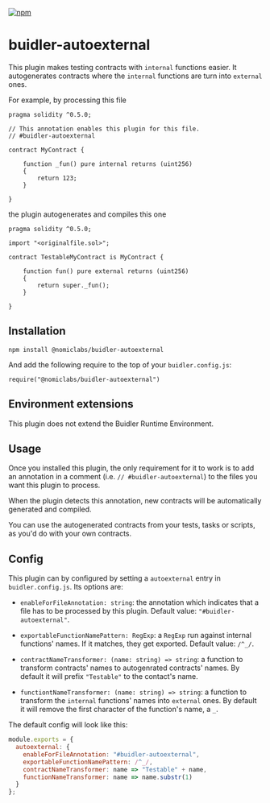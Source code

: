 [![npm](https://img.shields.io/npm/v/@nomiclabs/buidler-autoexternal.svg)](https://www.npmjs.com/package/@nomiclabs/buidler-autoexternal)

# buidler-autoexternal

This plugin makes testing contracts with `internal` functions easier. It autogenerates contracts where the `internal` functions are turn into `external` ones.

For example, by processing this file

```solidity
pragma solidity ^0.5.0;

// This annotation enables this plugin for this file.
// #buidler-autoexternal

contract MyContract {

    function _fun() pure internal returns (uint256)
    {
        return 123;
    }

}
```

the plugin autogenerates and compiles this one

```solidity
pragma solidity ^0.5.0;

import "<originalfile.sol>";

contract TestableMyContract is MyContract {

    function fun() pure external returns (uint256)
    {
        return super._fun();
    }

}
```

## Installation

```
npm install @nomiclabs/buidler-autoexternal
```

And add the following require to the top of your `buidler.config.js`:

`require("@nomiclabs/buidler-autoexternal")`

## Environment extensions

This plugin does not extend the Buidler Runtime Environment.

## Usage

Once you installed this plugin, the only requirement for it to work is to add an annotation in a comment (i.e. `// #buidler-autoexternal`) to the files you want this plugin to process.

When the plugin detects this annotation, new contracts will be automatically generated and compiled.

You can use the autogenerated contracts from your tests, tasks or scripts, as you'd do with your own contracts.

## Config

This plugin can by configured by setting a `autoexternal` entry in `buidler.config.js`. Its options are:

- `enableForFileAnnotation: string`: the annotation which indicates that a file has to be processed by this plugin. Default value: `"#buidler-autoexternal"`.

- `exportableFunctionNamePattern: RegExp`: a `RegExp` run against internal functions' names. If it matches, they get exported. Default value: `/^_/`.

- `contractNameTransformer: (name: string) => string`: a function to transform contracts' names to autogenrated contracts' names. By default it will prefix `"Testable"` to the contact's name.

- `functiontNameTransformer: (name: string) => string`: a function to transform the `internal` functions' names into `external` ones. By default it will remove the first character of the function's name, a `_`.

The default config will look like this:

```js
module.exports = {
  autoexternal: {
    enableForFileAnnotation: "#buidler-autoexternal",
    exportableFunctionNamePattern: /^_/,
    contractNameTransformer: name => "Testable" + name,
    functionNameTransformer: name => name.substr(1)
  }
};
```
